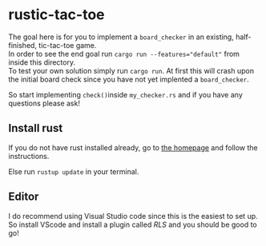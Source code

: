 # rustic-tac-toe
The goal here is for you to implement a `board_checker` in an existing, half-finished, tic-tac-toe game.  
In order to see the end goal run `cargo run --features="default"` from inside this directory.  
To test your own solution simply run `cargo run`. At first this will crash upon the initial board check since you have not yet implented a `board_checker`.  
  
 So start implementing `check()`inside `my_checker.rs` and if you have any questions please ask!

## Install rust
If you do not have rust installed already, go to [the homepage](https://www.rust-lang.org/tools/install) and follow the instructions.

Else run `rustup update` in your terminal.

## Editor
I do recommend using Visual Studio code since this is the easiest to set up.
So install VScode and install a plugin called *RLS* and you should be good to go!
